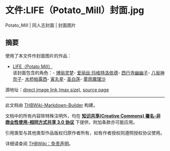 # 文件:LIFE（Potato_Mill）封面.jpg

<!-- source html: G:\repos\THBWiki-Markdown-Builder\THBWikiMarkdown\Temp\file\2\2a\ns6%3ALIFE%EF%BC%88Potato_Mill%EF%BC%89%E5%B0%81%E9%9D%A2%2Ejpg.html -->

Potato_Mill | 同人志封面 | 封面图片

## 摘要
  
使用了本文件作封面图片的作品：
  

- [LIFE（Potato Mill）](./LIFE（Potato_Mill）.md)  
该封面包含的角色：- [博丽灵梦](./博丽灵梦.md)- [爱丽丝·玛格特洛依德](./爱丽丝·玛格特洛依德.md)- [西行寺幽幽子](./西行寺幽幽子.md)- [八坂神奈子](./八坂神奈子.md)- [水桥帕露西](./水桥帕露西.md)- [寅丸星](./寅丸星.md)- [圣白莲](./圣白莲.md)- [雾雨魔理沙](./雾雨魔理沙.md)

  
源地址：[direct image link (max size)](https://64.media.tumblr.com/tumblr_m3xztbrMSF1qzyi4xo1_1280.png), [source page](https://k009comics.com/post/22987998902/mokoudraws-hey-guys-my-friend-miluda-and-co)
  





---

此文档由 [THBWiki-Markdown-Builder](https://github.com/Delsin-Yu/THBWiki-Markdown-Builder) 构建。

文档中的所有内容除特殊注明外，均在 [**知识共享(Creative Commons) 署名-非商业性使用-相同方式共享 3.0 协议**](https://creativecommons.org/licenses/by-sa/3.0/deed.zh-hans) 下提供，附加条款亦可能应用。

引用类型与其他类型作品版权归原作者所有，如有作者授权则遵照授权协议使用。

详细请查阅 [THBWiki：免责声明](https://thbwiki.cc/THBWiki:%E5%85%8D%E8%B4%A3%E5%A3%B0%E6%98%8E)。

